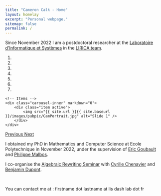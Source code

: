 ```yaml
---
title: "Cameron Calk - Home"
layout: homelay
excerpt: "Personal webpage."
sitemap: false
permalink: /
---
```


Since November 2022 I am a postdoctoral researcher at the [Laboratoire d'Informatique et Systèmes](https://www.lis-lab.fr/) in the [LIRICA team](https://www.lis-lab.fr/lirica/).


<div markdown="0" id="carousel" class="carousel slide" data-ride="carousel" data-interval="4000" data-pause="hover" >
    <!-- Menu -->
    <ol class="carousel-indicators">
        <li data-target="#carousel" data-slide-to="0" class="active"></li>
        <li data-target="#carousel" data-slide-to="1"></li>
        <li data-target="#carousel" data-slide-to="2"></li>
        <li data-target="#carousel" data-slide-to="3"></li>
        <li data-target="#carousel" data-slide-to="4"></li>
        <li data-target="#carousel" data-slide-to="5"></li>
        <li data-target="#carousel" data-slide-to="6"></li>
    </ol>

    <!-- Items -->
    <div class="carousel-inner" markdown="0">
        <div class="item active">
            <img src="{{ site.url }}{{ site.baseurl }}/images/pubpic/CamPortrait.jpg" alt="Slide 1" />
        </div>
    </div>
  <a class="left carousel-control" href="#carousel" role="button" data-slide="prev">
    <span class="glyphicon glyphicon-chevron-left" aria-hidden="true"></span>
    <span class="sr-only">Previous</span>
  </a>
  <a class="right carousel-control" href="#carousel" role="button" data-slide="next">
    <span class="glyphicon glyphicon-chevron-right" aria-hidden="true"></span>
    <span class="sr-only">Next</span>
  </a>
</div>

<p>I obtained my PhD in Mathematics and Computer Science at Ecole Polytechnique in November 2022, under the supervision of <a href="http://www.lix.polytechnique.fr/Labo/Eric.Goubault/">Eric Goubault</a> and <a href="http://math.univ-lyon1.fr/homes-www/malbos/">Philippe Malbos</a>.</p>

<p> I co-organise the <a href="https://algrewr.pages.math.cnrs.fr/">Algebraic Rewriting Seminar</a> with <a href="https://cchenavier.pages.math.cnrs.fr/">Cyrille Chenavier</a> and <a href="https://www-fourier.univ-grenoble-alpes.fr/~dupontbe/">Benjamin Dupont</a>.</p>
    
<p><br /></p>

<p>You can contact me at : firstname dot lastname at lis dash lab dot fr
